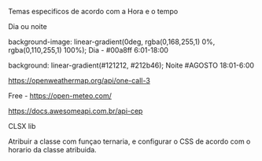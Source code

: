 Temas especificos de acordo com a Hora e o tempo

Dia ou noite

background-image: linear-gradient(0deg, rgba(0,168,255,1) 0%, rgba(0,110,255,1) 100%);
Dia - #00a8ff
6:01-18:00


background: linear-gradient(#121212, #212b46);
Noite #AGOSTO
18:01-6:00

https://openweathermap.org/api/one-call-3

Free - https://open-meteo.com/

https://docs.awesomeapi.com.br/api-cep

CLSX lib


Atribuir a classe com funçao ternaria, e configurar o CSS de acordo com o horario da classe atribuida.
